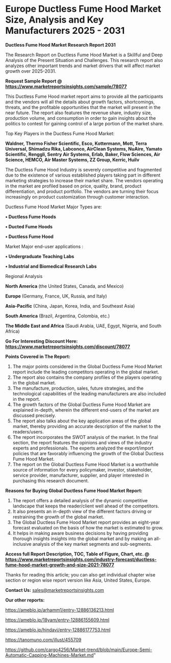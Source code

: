 # Europe Ductless Fume Hood Market Size, Analysis and Key Manufacturers 2025 - 2031

<strong>Ductless Fume Hood Market Research Report 2031</strong>

The Research Report on Ductless Fume Hood Market is a Skillful and Deep Analysis of the Present Situation and Challenges. This research report also analyzes other important trends and market drivers that will affect market growth over 2025-2031.

<strong>Request Sample Report @ <a href=https://www.marketreportsinsights.com/sample/78077>https://www.marketreportsinsights.com/sample/78077</a></strong>

This Ductless Fume Hood market report aims to provide all the participants and the vendors will all the details about growth factors, shortcomings, threats, and the profitable opportunities that the market will present in the near future. The report also features the revenue share, industry size, production volume, and consumption in order to gain insights about the politics to contest for gaining control of a large portion of the market share.

Top Key Players in the Ductless Fume Hood Market:

<strong>Waldner, Thermo Fisher Scientific, Esco, Kottermann, Mott, Terra Universal, Shimadzu Rika, Labconco, AirClean Systems, NuAire, Yamato Scientific, Renggli, Sentry Air Systems, Erlab, Baker, Flow Sciences, Air Science, HEMCO, Air Master Systems, ZZ Group, Kerric, Huilv</strong>

The Ductless Fume Hood Industry is severely competitive and fragmented due to the existence of various established players taking part in different marketing strategies to increase their market share. The vendors operating in the market are profiled based on price, quality, brand, product differentiation, and product portfolio. The vendors are turning their focus increasingly on product customization through customer interaction.

Ductless Fume Hood Market Major Types are:

<strong>• Ductless Fume Hoods

• Ducted Fume Hoods

• Ductless Fume Hood</strong>

Market Major end-user applications :

<strong>• Undergraduate Teaching Labs

• Industrial and Biomedical Research Labs</strong>

Regional Analysis

</u><strong><b>North America</b></strong> (the United States, Canada, and Mexico)

<strong><b>Europe </b></strong>(Germany, France, UK, Russia, and Italy)

<strong><b>Asia-Pacific</b></strong> (China, Japan, Korea, India, and Southeast Asia)

<strong><b>South America</b></strong> (Brazil, Argentina, Colombia, etc.)

<strong><b>The Middle East and Africa</b></strong> (Saudi Arabia, UAE, Egypt, Nigeria, and South Africa)

<strong>Go For Interesting Discount Here: <a href=https://www.marketreportsinsights.com/discount/78077>https://www.marketreportsinsights.com/discount/78077</a></strong>

<strong>Points Covered in The Report:</strong>
<ol>
  <li>The major points considered in the Global Ductless Fume Hood Market report include the leading competitors operating in the global market.</li>
  <li>The report also contains the company profiles of the players operating in the global market.</li>
  <li>The manufacture, production, sales, future strategies, and the technological capabilities of the leading manufacturers are also included in the report.</li>
  <li>The growth factors of the Global Ductless Fume Hood Market are explained in-depth, wherein the different end-users of the market are discussed precisely.</li>
  <li>The report also talks about the key application areas of the global market, thereby providing an accurate description of the market to the readers/users.</li>
  <li>The report incorporates the SWOT analysis of the market. In the final section, the report features the opinions and views of the industry experts and professionals. The experts analyzed the export/import policies that are favorably influencing the growth of the Global Ductless Fume Hood Market.</li>
  <li>The report on the Global Ductless Fume Hood Market is a worthwhile source of information for every policymaker, investor, stakeholder, service provider, manufacturer, supplier, and player interested in purchasing this research document.</li>
</ol>
<strong>Reasons for Buying Global Ductless Fume Hood Market Report:</strong>

<ol>
  <li>The report offers a detailed analysis of the dynamic competitive landscape that keeps the reader/client well ahead of the competitors.</li>
  <li>It also presents an in-depth view of the different factors driving or restraining the growth of the global market.</li>
  <li>The Global Ductless Fume Hood Market report provides an eight-year forecast evaluated on the basis of how the market is estimated to grow.</li>
  <li>It helps in making aware business decisions by having providing thorough insights insights into the global market and by making an all-inclusive analysis of the key market segments and sub-segments.</li>
</ol>
<strong>Access full Report Description, TOC, Table of Figure, Chart, etc. @ <a href=https://www.marketreportsinsights.com/industry-forecast/ductless-fume-hood-market-growth-and-size-2021-78077>https://www.marketreportsinsights.com/industry-forecast/ductless-fume-hood-market-growth-and-size-2021-78077</a></strong>


Thanks for reading this article; you can also get individual chapter wise section or region wise report version like Asia, United States, Europe.

<strong>Contact Us:</strong>
sales@marketreportsinsights.com

<strong>Our other reports:</strong>

<a href=https://ameblo.jp/arhamm1/entry-12886136213.html>https://ameblo.jp/arhamm1/entry-12886136213.html</a>

<a href=https://ameblo.jp/18yam/entry-12886155609.html>https://ameblo.jp/18yam/entry-12886155609.html</a>

<a href=https://ameblo.jp/hindavi/entry-12886177753.html>https://ameblo.jp/hindavi/entry-12886177753.html</a>

<a href=https://tanomuno.com/illust/455709>https://tanomuno.com/illust/455709</a>

<a href=https://github.com/cargo4256/Market-trend/blob/main/Europe-Semi-Automatic-Capping-Machines-Market.md>https://github.com/cargo4256/Market-trend/blob/main/Europe-Semi-Automatic-Capping-Machines-Market.md</a>"
